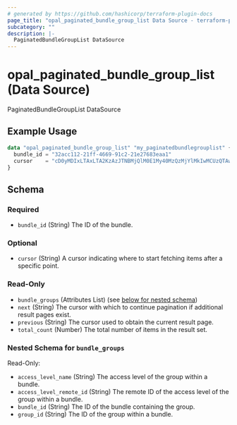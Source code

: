 ```yaml
---
# generated by https://github.com/hashicorp/terraform-plugin-docs
page_title: "opal_paginated_bundle_group_list Data Source - terraform-provider-opal"
subcategory: ""
description: |-
  PaginatedBundleGroupList DataSource
---
```


# opal_paginated_bundle_group_list (Data Source)

PaginatedBundleGroupList DataSource

## Example Usage

```terraform
data "opal_paginated_bundle_group_list" "my_paginatedbundlegrouplist" {
  bundle_id = "32acc112-21ff-4669-91c2-21e27683eaa1"
  cursor    = "cD0yMDIxLTAxLTA2KzAzJTNBMjQlM0E1My40MzQzMjYlMkIwMCUzQTAw"
}
```

<!-- schema generated by tfplugindocs -->
## Schema

### Required

- `bundle_id` (String) The ID of the bundle.

### Optional

- `cursor` (String) A cursor indicating where to start fetching items after a specific point.

### Read-Only

- `bundle_groups` (Attributes List) (see [below for nested schema](#nestedatt--bundle_groups))
- `next` (String) The cursor with which to continue pagination if additional result pages exist.
- `previous` (String) The cursor used to obtain the current result page.
- `total_count` (Number) The total number of items in the result set.

<a id="nestedatt--bundle_groups"></a>
### Nested Schema for `bundle_groups`

Read-Only:

- `access_level_name` (String) The access level of the group within a bundle.
- `access_level_remote_id` (String) The remote ID of the access level of the group within a bundle.
- `bundle_id` (String) The ID of the bundle containing the group.
- `group_id` (String) The ID of the group within a bundle.
